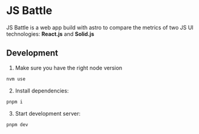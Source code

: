 # JS Battle

JS Battle is a web app build with astro to compare the metrics of two JS UI technologies: **React.js** and **Solid.js**

## Development

1. Make sure you have the right node version

```bash
nvm use
```

2. Install dependencies:

```bash
pnpm i
```

3. Start development server:

```bash
pnpm dev
```
